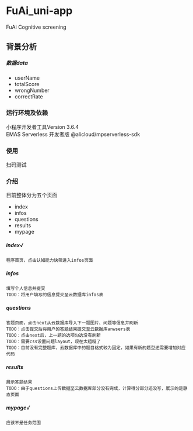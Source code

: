 # FuAi_uni-app
FuAi  Cognitive screening

## 背景分析  
##### 数据data  
- userName  
- totalScore  
- wrongNumber  
- correctRate  

### 运行环境及依赖  
小程序开发者工具Version 3.6.4  
EMAS Serverless 开发者版 @alicloud/mpserverless-sdk  
  
### 使用  
扫码测试  
  
### 介绍  
目前整体分为五个页面  
- index  
- infos  
- questions  
- results  
- mypage  
  
##### index√  
	程序首页，点击认知能力快筛进入infos页面  
##### infos  
	填写个人信息并提交  
	TODO：将用户填写的信息提交至云数据库infos表  
##### questions  
	答题页面，点击next从云数据库导入下一题图片、问题等信息并刷新  
	TODO：点击提交后将用户的答题结果提交至云数据库anwsers表  
	TODO：点击next后，上一题的选项勾选没有刷新  
	TODO：需要css设置问题layout，现在太粗糙了  
	TODO：目前没有完整题库，云数据库中的题目格式较为固定，如果有新的题型还需要增加对应代码  
##### results  
	展示答题结果  
	TODO：由于questions上传数据至云数据库部分没有完成，计算得分部分还没写，展示的是静态页面  
##### mypage√  
	应该不是任务范围  
